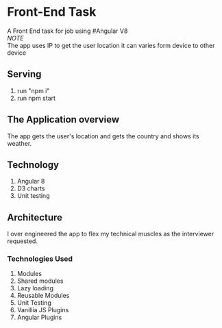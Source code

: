 # Front-End Task
A Front End task for job using #Angular V8
<br>*NOTE*
<br>The app uses IP to get the user location it can varies form device to other device


## Serving
1. run "npm i"
2. run npm start


## The Application overview
The app gets the user's location and gets the country and shows its weather.


## Technology
1. Angular 8
2. D3 charts
3. Unit testing

## Architecture
I over engineered the app to flex my technical muscles as the interviewer requested.

### Technologies Used 
1. Modules
2. Shared modules
3. Lazy loading
4. Reusable Modules
5. Unit Testing
6. Vanillia JS Plugins 
7. Angular Plugins
